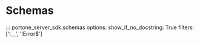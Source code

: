 # Schemas

::: portone_server_sdk.schemas
    options:
        show_if_no_docstring: True
        filters: ['!__', '!Error$']